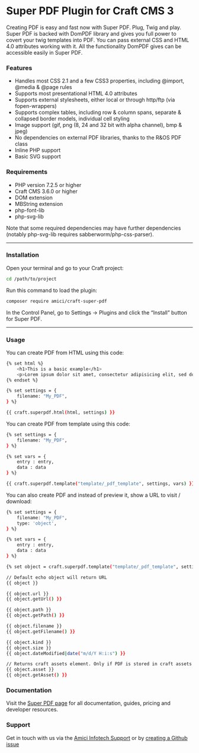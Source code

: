 # Super PDF Plugin for Craft CMS 3

Creating PDF is easy and fast now with Super PDF. Plug, Twig and play. Super PDF is backed with DomPDF library and gives you full power to covert your twig templates into PDF. You can pass external CSS and HTML 4.0 attributes working with it. All the functionality DomPDF gives can be accessible easily in Super PDF.

### Features
 * Handles most CSS 2.1 and a few CSS3 properties, including @import, @media &
   @page rules
 * Supports most presentational HTML 4.0 attributes
 * Supports external stylesheets, either local or through http/ftp (via
   fopen-wrappers)
 * Supports complex tables, including row & column spans, separate & collapsed
   border models, individual cell styling
 * Image support (gif, png (8, 24 and 32 bit with alpha channel), bmp & jpeg)
 * No dependencies on external PDF libraries, thanks to the R&OS PDF class
 * Inline PHP support
 * Basic SVG support

### Requirements
 * PHP version 7.2.5 or higher
 * Craft CMS 3.6.0 or higher
 * DOM extension
 * MBString extension
 * php-font-lib
 * php-svg-lib

Note that some required dependencies may have further dependencies (notably php-svg-lib requires sabberworm/php-css-parser).

---
### Installation
Open your terminal and go to your Craft project:

```bash
cd /path/to/project
```
Run this command to load the plugin:

```bash
composer require amici/craft-super-pdf
```

In the Control Panel, go to Settings → Plugins and click the “Install” button for Super PDF.

---
### Usage
You can create PDF from HTML using this code:
```bash
{% set html %}
    <h1>This is a basic example</h1>
    <p>Lorem ipsum dolor sit amet, consectetur adipisicing elit, sed do eiusmod.</p>
{% endset %}

{% set settings = {
    filename: "My_PDF",
} %}

{{ craft.superpdf.html(html, settings) }}
```

You can create PDF from template using this code:
```bash
{% set settings = {
    filename: "My_PDF",
} %}

{% set vars = {
    entry : entry,
    data : data
} %}

{{ craft.superpdf.template("template/_pdf_template", settings, vars) }}
```

You can also create PDF and instead of preview it, show a URL to visit / download:
```bash
{% set settings = {
    filename: "My_PDF",
    type: 'object',
} %}

{% set vars = {
    entry : entry,
    data : data
} %}

{% set object = craft.superpdf.template("template/_pdf_template", settings, vars) %}

// Default echo object will return URL
{{ object }}

{{ object.url }}
{{ object.getUrl() }}

{{ object.path }}
{{ object.getPath() }}

{{ object.filename }}
{{ object.getFilename() }}

{{ object.kind }}
{{ object.size }}
{{ object.dateModified|date("m/d/Y H:i:s") }}

// Returns craft assets element. Only if PDF is stored in craft assets volumes instead of storage folder.
{{ object.asset }}
{{ object.getAsset() }}
```

### Documentation
Visit the [Super PDF page](https://docs.amiciinfotech.com/craft-cms/super-pdf) for all documentation, guides, pricing and developer resources.

### Support
Get in touch with us via the [Amici Infotech Support](https://amiciinfotech.com/contact) or by [creating a Github issue](https://github.com/amici-infotech/craft-super-pdf/issues)
